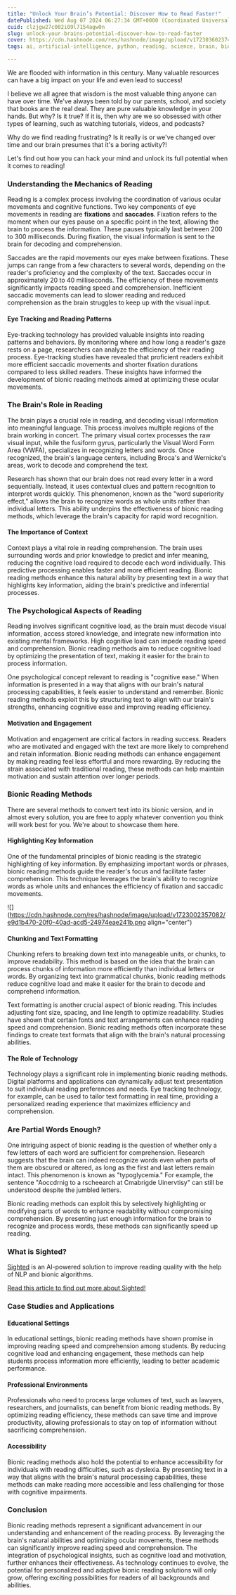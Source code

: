 ```yaml
---
title: "Unlock Your Brain’s Potential: Discover How to Read Faster!"
datePublished: Wed Aug 07 2024 06:27:34 GMT+0000 (Coordinated Universal Time)
cuid: clzjgw27c002i09l7154agw0n
slug: unlock-your-brains-potential-discover-how-to-read-faster
cover: https://cdn.hashnode.com/res/hashnode/image/upload/v1723036023747/d33fa247-f544-4764-89fc-3d60500d0423.png
tags: ai, artificial-intelligence, python, reading, science, brain, bioinformatics, bionic, sighted

---
```


We are flooded with information in this century. Many valuable resources can have a big impact on your life and even lead to success!

I believe we all agree that wisdom is the most valuable thing anyone can have over time. We've always been told by our parents, school, and society that books are the real deal. They are pure valuable knowledge in your hands. But why? Is it true? If it is, then why are we so obsessed with other types of learning, such as watching tutorials, videos, and podcasts?

Why do we find reading frustrating? Is it really is or we've changed over time and our brain presumes that it's a boring activity?!

Let's find out how you can hack your mind and unlock its full potential when it comes to reading!

### Understanding the Mechanics of Reading

Reading is a complex process involving the coordination of various ocular movements and cognitive functions. Two key components of eye movements in reading are **fixations** and **saccades**. Fixation refers to the moment when our eyes pause on a specific point in the text, allowing the brain to process the information. These pauses typically last between 200 to 300 milliseconds. During fixation, the visual information is sent to the brain for decoding and comprehension.

Saccades are the rapid movements our eyes make between fixations. These jumps can range from a few characters to several words, depending on the reader's proficiency and the complexity of the text. Saccades occur in approximately 20 to 40 milliseconds. The efficiency of these movements significantly impacts reading speed and comprehension. Inefficient saccadic movements can lead to slower reading and reduced comprehension as the brain struggles to keep up with the visual input.

#### Eye Tracking and Reading Patterns

Eye-tracking technology has provided valuable insights into reading patterns and behaviors. By monitoring where and how long a reader's gaze rests on a page, researchers can analyze the efficiency of their reading process. Eye-tracking studies have revealed that proficient readers exhibit more efficient saccadic movements and shorter fixation durations compared to less skilled readers. These insights have informed the development of bionic reading methods aimed at optimizing these ocular movements.

### The Brain's Role in Reading

The brain plays a crucial role in reading, and decoding visual information into meaningful language. This process involves multiple regions of the brain working in concert. The primary visual cortex processes the raw visual input, while the fusiform gyrus, particularly the Visual Word Form Area (VWFA), specializes in recognizing letters and words. Once recognized, the brain's language centers, including Broca's and Wernicke's areas, work to decode and comprehend the text.

Research has shown that our brain does not read every letter in a word sequentially. Instead, it uses contextual clues and pattern recognition to interpret words quickly. This phenomenon, known as the "word superiority effect," allows the brain to recognize words as whole units rather than individual letters. This ability underpins the effectiveness of bionic reading methods, which leverage the brain's capacity for rapid word recognition.

#### The Importance of Context

Context plays a vital role in reading comprehension. The brain uses surrounding words and prior knowledge to predict and infer meaning, reducing the cognitive load required to decode each word individually. This predictive processing enables faster and more efficient reading. Bionic reading methods enhance this natural ability by presenting text in a way that highlights key information, aiding the brain's predictive and inferential processes.

### The Psychological Aspects of Reading

Reading involves significant cognitive load, as the brain must decode visual information, access stored knowledge, and integrate new information into existing mental frameworks. High cognitive load can impede reading speed and comprehension. Bionic reading methods aim to reduce cognitive load by optimizing the presentation of text, making it easier for the brain to process information.

One psychological concept relevant to reading is "cognitive ease." When information is presented in a way that aligns with our brain's natural processing capabilities, it feels easier to understand and remember. Bionic reading methods exploit this by structuring text to align with our brain's strengths, enhancing cognitive ease and improving reading efficiency.

#### Motivation and Engagement

Motivation and engagement are critical factors in reading success. Readers who are motivated and engaged with the text are more likely to comprehend and retain information. Bionic reading methods can enhance engagement by making reading feel less effortful and more rewarding. By reducing the strain associated with traditional reading, these methods can help maintain motivation and sustain attention over longer periods.

### Bionic Reading Methods

There are several methods to convert text into its bionic version, and in almost every solution, you are free to apply whatever convention you think will work best for you. We're about to showcase them here.

#### Highlighting Key Information

One of the fundamental principles of bionic reading is the strategic highlighting of key information. By emphasizing important words or phrases, bionic reading methods guide the reader's focus and facilitate faster comprehension. This technique leverages the brain's ability to recognize words as whole units and enhances the efficiency of fixation and saccadic movements.

![](https://cdn.hashnode.com/res/hashnode/image/upload/v1723002357082/e9d1b470-20f0-40ad-acd5-24974eae241b.png align="center")

#### Chunking and Text Formatting

Chunking refers to breaking down text into manageable units, or chunks, to improve readability. This method is based on the idea that the brain can process chunks of information more efficiently than individual letters or words. By organizing text into grammatical chunks, bionic reading methods reduce cognitive load and make it easier for the brain to decode and comprehend information.

Text formatting is another crucial aspect of bionic reading. This includes adjusting font size, spacing, and line length to optimize readability. Studies have shown that certain fonts and text arrangements can enhance reading speed and comprehension. Bionic reading methods often incorporate these findings to create text formats that align with the brain's natural processing abilities.

#### The Role of Technology

Technology plays a significant role in implementing bionic reading methods. Digital platforms and applications can dynamically adjust text presentation to suit individual reading preferences and needs. Eye tracking technology, for example, can be used to tailor text formatting in real time, providing a personalized reading experience that maximizes efficiency and comprehension.

### Are Partial Words Enough?

One intriguing aspect of bionic reading is the question of whether only a few letters of each word are sufficient for comprehension. Research suggests that the brain can indeed recognize words even when parts of them are obscured or altered, as long as the first and last letters remain intact. This phenomenon is known as "typoglycemia." For example, the sentence "Aoccdrnig to a rscheearch at Cmabrigde Uinervtisy" can still be understood despite the jumbled letters.

Bionic reading methods can exploit this by selectively highlighting or modifying parts of words to enhance readability without compromising comprehension. By presenting just enough information for the brain to recognize and process words, these methods can significantly speed up reading.

### What is Sighted?

[Sighted](https://sighted.vercel.app/) is an AI-powered solution to improve reading quality with the help of NLP and bionic algorithms.

[Read this article to find out more about Sighted!](https://blog.imsadra.me/sighted-read-faster-comprehend-better-with-ai#heading-useful-links)

### Case Studies and Applications

#### Educational Settings

In educational settings, bionic reading methods have shown promise in improving reading speed and comprehension among students. By reducing cognitive load and enhancing engagement, these methods can help students process information more efficiently, leading to better academic performance.

#### Professional Environments

Professionals who need to process large volumes of text, such as lawyers, researchers, and journalists, can benefit from bionic reading methods. By optimizing reading efficiency, these methods can save time and improve productivity, allowing professionals to stay on top of information without sacrificing comprehension.

#### Accessibility

Bionic reading methods also hold the potential to enhance accessibility for individuals with reading difficulties, such as dyslexia. By presenting text in a way that aligns with the brain's natural processing capabilities, these methods can make reading more accessible and less challenging for those with cognitive impairments.

### Conclusion

Bionic reading methods represent a significant advancement in our understanding and enhancement of the reading process. By leveraging the brain's natural abilities and optimizing ocular movements, these methods can significantly improve reading speed and comprehension. The integration of psychological insights, such as cognitive load and motivation, further enhances their effectiveness. As technology continues to evolve, the potential for personalized and adaptive bionic reading solutions will only grow, offering exciting possibilities for readers of all backgrounds and abilities.
